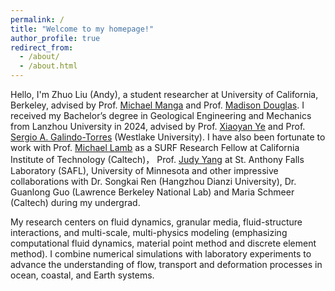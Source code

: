 ```yaml
---
permalink: /
title: "Welcome to my homepage!"
author_profile: true
redirect_from: 
  - /about/
  - /about.html
---
```


Hello, I'm Zhuo Liu (Andy), a student researcher at University of California, Berkeley, advised by Prof. [Michael Manga](https://eps.berkeley.edu/people/michael-manga) and Prof. [Madison Douglas](https://eps.berkeley.edu/people/madison-douglas). I received my Bachelor’s degree in Geological Engineering and Mechanics from Lanzhou University in 2024, advised by Prof. [Xiaoyan Ye](https://gxyen.lzu.edu.cn/academics/associate-professors/2022/0125/191088.html) and Prof. [Sergio A. Galindo-Torres](https://en.westlake.edu.cn/faculty/sergio-torres.html) (Westlake University). I have also been fortunate to work with Prof. [Michael Lamb](https://www.gps.caltech.edu/people/michael-p-lamb) as a SURF Research Fellow at California Institute of Technology (Caltech)， Prof. [Judy Yang](https://cse.umn.edu/cege/yang-judy) at St. Anthony Falls Laboratory (SAFL), University of Minnesota and other impressive collaborations with Dr. Songkai Ren (Hangzhou Dianzi University), Dr. Guanlong Guo (Lawrence Berkeley National Lab) and Maria Schmeer (Caltech) during my undergrad.

My research centers on fluid dynamics, granular media, fluid-structure interactions, and multi-scale, multi-physics modeling (emphasizing computational fluid dynamics, material point method and discrete element method). I combine numerical simulations with laboratory experiments to advance the understanding of flow, transport and deformation processes in ocean, coastal, and Earth systems.

